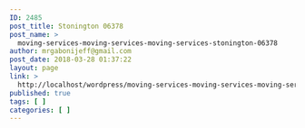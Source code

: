 ```yaml
---
ID: 2485
post_title: Stonington 06378
post_name: >
  moving-services-moving-services-moving-services-stonington-06378
author: mrgabonijeff@gmail.com
post_date: 2018-03-28 01:37:22
layout: page
link: >
  http://localhost/wordpress/moving-services-moving-services-moving-services-stonington-06378/
published: true
tags: [ ]
categories: [ ]
---
```

